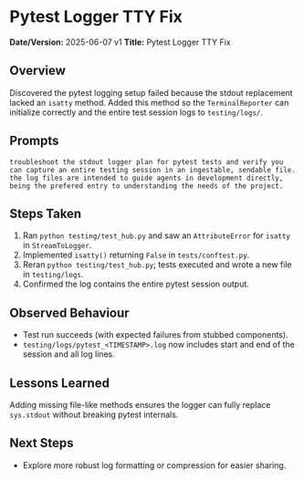 # Pytest Logger TTY Fix

**Date/Version:** 2025-06-07 v1
**Title:** Pytest Logger TTY Fix

## Overview
Discovered the pytest logging setup failed because the stdout replacement lacked an `isatty` method. Added this method so the `TerminalReporter` can initialize correctly and the entire test session logs to `testing/logs/`.

## Prompts
```
troubleshoot the stdout logger plan for pytest tests and verify you can capture an entire testing session in an ingestable, sendable file. the log files are intended to guide agents in development directly, being the prefered entry to understanding the needs of the project.
```

## Steps Taken
1. Ran `python testing/test_hub.py` and saw an `AttributeError` for `isatty` in `StreamToLogger`.
2. Implemented `isatty()` returning `False` in `tests/conftest.py`.
3. Reran `python testing/test_hub.py`; tests executed and wrote a new file in `testing/logs`.
4. Confirmed the log contains the entire pytest session output.

## Observed Behaviour
- Test run succeeds (with expected failures from stubbed components).
- `testing/logs/pytest_<TIMESTAMP>.log` now includes start and end of the session and all log lines.

## Lessons Learned
Adding missing file-like methods ensures the logger can fully replace `sys.stdout` without breaking pytest internals.

## Next Steps
- Explore more robust log formatting or compression for easier sharing.
